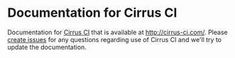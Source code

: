 # Documentation for Cirrus CI

Documentation for [Cirrus CI](https://cirrus-ci.org/) that is available at http://cirrus-ci.com/. Please [create issues](https://github.com/cirruslabs/cirrus-ci-com/issues/new) 
for any questions regarding use of Cirrus CI and we'll try to update the documentation.
